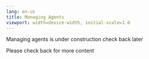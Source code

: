 ```yaml
---
lang: en-us
title: Managing Agents
viewport: width=device-width, initial-scale=1.0
---
```


Managing agents is under construction check back later

Please check back for more content
